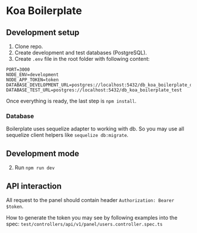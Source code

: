 # Koa Boilerplate

## Development setup
1. Clone repo.
3. Create development and test databases (PostgreSQL).
4. Create `.env` file in the root folder with following content:

```
PORT=3000
NODE_ENV=development
NODE_APP_TOKEN=token
DATABASE_DEVELOPMENT_URL=postgres://localhost:5432/db_koa_boilerplate_development
DATABASE_TEST_URL=postgres://localhost:5432/db_koa_boilerplate_test
```

Once everything is ready, the last step is `npm install`.

### Database
Boilerplate uses sequelize adapter to working with db. So you may use all sequelize client helpers like `sequelize db:migrate`.

## Development mode
2. Run `npm run dev`


## API interaction
All request to the panel should contain header `Authorization: Bearer $token`.

How to generate the token you may see by following examples into the spec: `test/controllers/api/v1/panel/users.controller.spec.ts`
